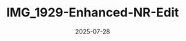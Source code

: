 ---
title: "IMG_1929-Enhanced-NR-Edit"
date: 2025-07-28
tags: [sunset]
image: "/gallery/sunset/img_1929-enhanced-nr-edit/IMG_1929-Enhanced-NR-Edit.jpg"
---